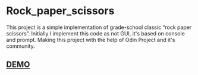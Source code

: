 # Rock_paper_scissors
This project is a simple implementation of grade-school classic “rock paper scissors”. Initially I implement this code as not GUI, it's based on console and prompt. Making this project with the help of Odin Project and it's community.
## [**DEMO**](https://abhishek404yadav.github.io/Rock_paper_scissors/)
